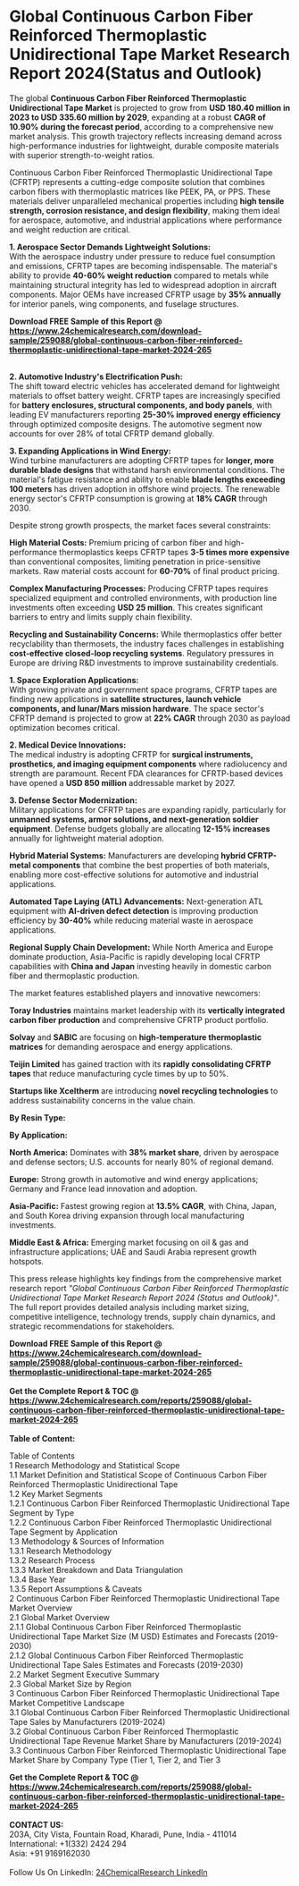 <h1>Global Continuous Carbon Fiber Reinforced Thermoplastic Unidirectional Tape Market Research Report 2024(Status and Outlook)</h1><p>The global <strong>Continuous Carbon Fiber Reinforced Thermoplastic Unidirectional Tape Market</strong> is projected to grow from <strong>USD 180.40 million in 2023 to USD 335.60 million by 2029</strong>, expanding at a robust <strong>CAGR of 10.90% during the forecast period</strong>, according to a comprehensive new market analysis. This growth trajectory reflects increasing demand across high-performance industries for lightweight, durable composite materials with superior strength-to-weight ratios.</p><p>Continuous Carbon Fiber Reinforced Thermoplastic Unidirectional Tape (CFRTP) represents a cutting-edge composite solution that combines carbon fibers with thermoplastic matrices like PEEK, PA, or PPS. These materials deliver unparalleled mechanical properties including <strong>high tensile strength, corrosion resistance, and design flexibility</strong>, making them ideal for aerospace, automotive, and industrial applications where performance and weight reduction are critical.</p><p><strong>1. Aerospace Sector Demands Lightweight Solutions:</strong><br>
With the aerospace industry under pressure to reduce fuel consumption and emissions, CFRTP tapes are becoming indispensable. The material's ability to provide <strong>40-60% weight reduction</strong> compared to metals while maintaining structural integrity has led to widespread adoption in aircraft components. Major OEMs have increased CFRTP usage by <strong>35% annually</strong> for interior panels, wing components, and fuselage structures.</p><div><b>Download FREE Sample of this Report @ 
            <a href="https://www.24chemicalresearch.com/download-sample/259088/global-continuous-carbon-fiber-reinforced-thermoplastic-unidirectional-tape-market-2024-265">
            https://www.24chemicalresearch.com/download-sample/259088/global-continuous-carbon-fiber-reinforced-thermoplastic-unidirectional-tape-market-2024-265</a></b></div><br><p><strong>2. Automotive Industry's Electrification Push:</strong><br>
The shift toward electric vehicles has accelerated demand for lightweight materials to offset battery weight. CFRTP tapes are increasingly specified for <strong>battery enclosures, structural components, and body panels</strong>, with leading EV manufacturers reporting <strong>25-30% improved energy efficiency</strong> through optimized composite designs. The automotive segment now accounts for over 28% of total CFRTP demand globally.</p><p><strong>3. Expanding Applications in Wind Energy:</strong><br>
Wind turbine manufacturers are adopting CFRTP tapes for <strong>longer, more durable blade designs</strong> that withstand harsh environmental conditions. The material's fatigue resistance and ability to enable <strong>blade lengths exceeding 100 meters</strong> has driven adoption in offshore wind projects. The renewable energy sector's CFRTP consumption is growing at <strong>18% CAGR</strong> through 2030.</p><p>Despite strong growth prospects, the market faces several constraints:</p><p><strong>High Material Costs:</strong> Premium pricing of carbon fiber and high-performance thermoplastics keeps CFRTP tapes <strong>3-5 times more expensive</strong> than conventional composites, limiting penetration in price-sensitive markets. Raw material costs account for <strong>60-70%</strong> of final product pricing.</p><p><strong>Complex Manufacturing Processes:</strong> Producing CFRTP tapes requires specialized equipment and controlled environments, with production line investments often exceeding <strong>USD 25 million</strong>. This creates significant barriers to entry and limits supply chain flexibility.</p><p><strong>Recycling and Sustainability Concerns:</strong> While thermoplastics offer better recyclability than thermosets, the industry faces challenges in establishing <strong>cost-effective closed-loop recycling systems</strong>. Regulatory pressures in Europe are driving R&amp;D investments to improve sustainability credentials.</p><p><strong>1. Space Exploration Applications:</strong><br>
With growing private and government space programs, CFRTP tapes are finding new applications in <strong>satellite structures, launch vehicle components, and lunar/Mars mission hardware</strong>. The space sector's CFRTP demand is projected to grow at <strong>22% CAGR</strong> through 2030 as payload optimization becomes critical.</p><p><strong>2. Medical Device Innovations:</strong><br>
The medical industry is adopting CFRTP for <strong>surgical instruments, prosthetics, and imaging equipment components</strong> where radiolucency and strength are paramount. Recent FDA clearances for CFRTP-based devices have opened a <strong>USD 850 million</strong> addressable market by 2027.</p><p><strong>3. Defense Sector Modernization:</strong><br>
Military applications for CFRTP tapes are expanding rapidly, particularly for <strong>unmanned systems, armor solutions, and next-generation soldier equipment</strong>. Defense budgets globally are allocating <strong>12-15% increases</strong> annually for lightweight material adoption.</p><p><strong>Hybrid Material Systems:</strong> Manufacturers are developing <strong>hybrid CFRTP-metal components</strong> that combine the best properties of both materials, enabling more cost-effective solutions for automotive and industrial applications.</p><p><strong>Automated Tape Laying (ATL) Advancements:</strong> Next-generation ATL equipment with <strong>AI-driven defect detection</strong> is improving production efficiency by <strong>30-40%</strong> while reducing material waste in aerospace applications.</p><p><strong>Regional Supply Chain Development:</strong> While North America and Europe dominate production, Asia-Pacific is rapidly developing local CFRTP capabilities with <strong>China and Japan</strong> investing heavily in domestic carbon fiber and thermoplastic production.</p><p>The market features established players and innovative newcomers:</p><p><strong>Toray Industries</strong> maintains market leadership with its <strong>vertically integrated carbon fiber production</strong> and comprehensive CFRTP product portfolio.</p><p><strong>Solvay</strong> and <strong>SABIC</strong> are focusing on <strong>high-temperature thermoplastic matrices</strong> for demanding aerospace and energy applications.</p><p><strong>Teijin Limited</strong> has gained traction with its <strong>rapidly consolidating CFRTP tapes</strong> that reduce manufacturing cycle times by up to 50%.</p><p><strong>Startups like Xceltherm</strong> are introducing <strong>novel recycling technologies</strong> to address sustainability concerns in the value chain.</p><p><strong>By Resin Type:</strong></p><p><strong>By Application:</strong></p><p><strong>North America:</strong> Dominates with <strong>38% market share</strong>, driven by aerospace and defense sectors; U.S. accounts for nearly 80% of regional demand.</p><p><strong>Europe:</strong> Strong growth in automotive and wind energy applications; Germany and France lead innovation and adoption.</p><p><strong>Asia-Pacific:</strong> Fastest growing region at <strong>13.5% CAGR</strong>, with China, Japan, and South Korea driving expansion through local manufacturing investments.</p><p><strong>Middle East &amp; Africa:</strong> Emerging market focusing on oil &amp; gas and infrastructure applications; UAE and Saudi Arabia represent growth hotspots.</p><p>This press release highlights key findings from the comprehensive market research report <em>"Global Continuous Carbon Fiber Reinforced Thermoplastic Unidirectional Tape Market Research Report 2024 (Status and Outlook)"</em>. The full report provides detailed analysis including market sizing, competitive intelligence, technology trends, supply chain dynamics, and strategic recommendations for stakeholders.</p><div><b>Download FREE Sample of this Report @ 
            <a href="https://www.24chemicalresearch.com/download-sample/259088/global-continuous-carbon-fiber-reinforced-thermoplastic-unidirectional-tape-market-2024-265">
            https://www.24chemicalresearch.com/download-sample/259088/global-continuous-carbon-fiber-reinforced-thermoplastic-unidirectional-tape-market-2024-265</a></b></div><br><div><b>Get the Complete Report & TOC @ 
            <a href="https://www.24chemicalresearch.com/reports/259088/global-continuous-carbon-fiber-reinforced-thermoplastic-unidirectional-tape-market-2024-265">
            https://www.24chemicalresearch.com/reports/259088/global-continuous-carbon-fiber-reinforced-thermoplastic-unidirectional-tape-market-2024-265</a></b></div><br>
            <b>Table of Content:</b><p>Table of Contents<br />
1 Research Methodology and Statistical Scope<br />
1.1 Market Definition and Statistical Scope of Continuous Carbon Fiber Reinforced Thermoplastic Unidirectional Tape<br />
1.2 Key Market Segments<br />
1.2.1 Continuous Carbon Fiber Reinforced Thermoplastic Unidirectional Tape Segment by Type<br />
1.2.2 Continuous Carbon Fiber Reinforced Thermoplastic Unidirectional Tape Segment by Application<br />
1.3 Methodology & Sources of Information<br />
1.3.1 Research Methodology<br />
1.3.2 Research Process<br />
1.3.3 Market Breakdown and Data Triangulation<br />
1.3.4 Base Year<br />
1.3.5 Report Assumptions & Caveats<br />
2 Continuous Carbon Fiber Reinforced Thermoplastic Unidirectional Tape Market Overview<br />
2.1 Global Market Overview<br />
2.1.1 Global Continuous Carbon Fiber Reinforced Thermoplastic Unidirectional Tape Market Size (M USD) Estimates and Forecasts (2019-2030)<br />
2.1.2 Global Continuous Carbon Fiber Reinforced Thermoplastic Unidirectional Tape Sales Estimates and Forecasts (2019-2030)<br />
2.2 Market Segment Executive Summary<br />
2.3 Global Market Size by Region<br />
3 Continuous Carbon Fiber Reinforced Thermoplastic Unidirectional Tape Market Competitive Landscape<br />
3.1 Global Continuous Carbon Fiber Reinforced Thermoplastic Unidirectional Tape Sales by Manufacturers (2019-2024)<br />
3.2 Global Continuous Carbon Fiber Reinforced Thermoplastic Unidirectional Tape Revenue Market Share by Manufacturers (2019-2024)<br />
3.3 Continuous Carbon Fiber Reinforced Thermoplastic Unidirectional Tape Market Share by Company Type (Tier 1, Tier 2, and Tier 3</p><div><b>Get the Complete Report & TOC @ 
            <a href="https://www.24chemicalresearch.com/reports/259088/global-continuous-carbon-fiber-reinforced-thermoplastic-unidirectional-tape-market-2024-265">
            https://www.24chemicalresearch.com/reports/259088/global-continuous-carbon-fiber-reinforced-thermoplastic-unidirectional-tape-market-2024-265</a></b></div><br><b>CONTACT US:</b><br>
            203A, City Vista, Fountain Road, Kharadi, Pune, India - 411014<br>
            International: +1(332) 2424 294<br>
            Asia: +91 9169162030 <br><br>
            Follow Us On LinkedIn: <a href="https://www.linkedin.com/company/24chemicalresearch/">24ChemicalResearch LinkedIn</a>